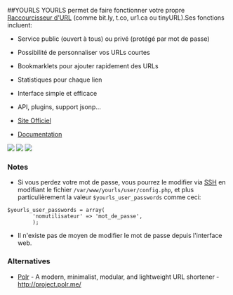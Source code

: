 ##YOURLS
YOURLS permet de faire fonctionner votre propre [Raccourcisseur d'URL](https://fr.wikipedia.org/wiki/R%C3%A9duction_d%27URL) (comme bit.ly, t.co, ur1.ca ou tinyURL).Ses fonctions incluent:

  * Service public (ouvert à tous) ou privé (protégé par mot de passe)
  * Possibilité de personnaliser vos URLs courtes
  * Bookmarklets pour ajouter rapidement des URLs
  * Statistiques pour chaque lien
  * Interface simple et efficace
  * API, plugins, support jsonp...

  * [Site Officiel](http://yourls.org/)
  * [Documentation](https://github.com/YOURLS/YOURLS/wiki)

![](_media/yourls-admin-dashboard.gif) ![](_media/yourls-all-websites.png) ![]( _media/yourls-stats-anim.gif)

### Notes
 * Si vous perdez votre mot de passe, vous pourrez le modifier via [SSH](SSH.md) en modifiant le fichier `/var/www/yourls/user/config.php`, et plus particulièrement la valeur `$yourls_user_passwords` comme ceci:
```
$yourls_user_passwords = array(
        'nomutilisateur' => 'mot_de_passe',
        );
```
 * Il n'existe pas de moyen de modifier le mot de passe depuis l'interface web.

### Alternatives

 * [Polr](https://github.com/Cydrobolt/polr) - A modern, minimalist, modular, and lightweight URL shortener - http://project.polr.me/
